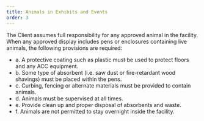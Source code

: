 ```yaml
---
title: Animals in Exhibits and Events
order: 3
---
```


The Client assumes full responsibility for any approved animal in the facility. When any approved display includes pens or enclosures containing live animals, the following provisions are required:
- a. A protective coating such as plastic must be used to protect floors and any ACC equipment.
- b. Some type of absorbent (i.e. saw dust or fire-retardant wood shavings) must be placed within the pens.
- c. Curbing, fencing or alternate materials must be provided to contain animals.
- d. Animals must be supervised at all times.
- e. Provide clean up and proper disposal of absorbents and waste.
- f. Animals are not permitted to stay overnight inside the facility.
